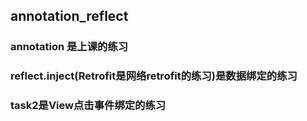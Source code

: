 ## annotation_reflect

### annotation 是上课的练习
### reflect.inject(Retrofit是网络retrofit的练习)是数据绑定的练习
### task2是View点击事件绑定的练习

